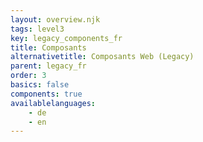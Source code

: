```yaml
---
layout: overview.njk
tags: level3
key: legacy_components_fr
title: Composants
alternativetitle: Composants Web (Legacy)
parent: legacy_fr
order: 3
basics: false
components: true
availablelanguages: 
    - de
    - en
---
```

